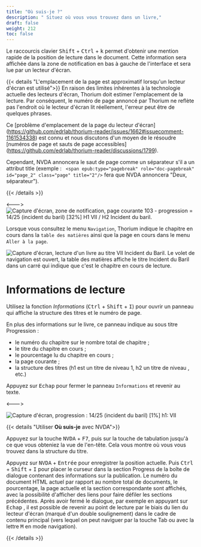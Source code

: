 ```yaml
---
title: "Où suis-je ?"
description: " Situez où vous vous trouvez dans un livre,"
draft: false
weight: 212
toc: false
---
```


Le raccourcis clavier <kbd>Shift</kbd> + <kbd>Ctrl</kbd> + <kbd>k</kbd> 
permet d'obtenir une mention rapide de la position de lecture dans le document. 
Cette information sera affichée dans la zone de notification en bas à gauche de 
l'interface et sera lue par un lecteur d'écran.

{{< details "L'emplacement de la page est approximatif lorsqu'un lecteur d'écran est utilisé">}}
En raison des limites inhérentes à la technologie actuelle des lecteurs d'écran, Thorium doit estimer l'emplacement de la lecture. Par conséquent, le numéro de page annoncé par Thorium ne reflète pas l'endroit où le lecteur d'écran lit réellement, l'erreur peut être de quelques phrases. 

Ce [problème d'emplacement de la page du lecteur d'écran] (https://github.com/edrlab/thorium-reader/issues/1662#issuecomment-1161534338) est connu et nous discutons d'un moyen de le résoudre [numéros de page et sauts de page accessibles] (https://github.com/edrlab/thorium-reader/discussions/1799).

Cependant, NVDA annoncera le saut de page comme un séparateur s'il a un attribut title (exemple : ` <span epub:type="pagebreak" role="doc-pagebreak" id="page_2" class="page" title="2"/>` fera que NVDA annoncera "Deux, séparateur").

{{< /details >}}

<--->
<img src="/images/local-fr/thorium-whereami-ctrlK.png"  alt="Capture d'écran, zone de notification, page courante 103 - progression = 14/25 (incident du baril) [32%] H1 VII / H2 Incident du baril."/>



Lorsque vous consultez le menu `Navigation`, Thorium indique le chapitre en cours 
dans la `table des matières` ainsi que la page en cours dans le menu `Aller à la page`.

<img src="/images/local-fr/thorium-whereami-tdmfocus.png" alt="Capture d'écran, lecture d'un livre au titre VII Incident du Baril. Le volet de navigation est ouvert, la table des matières affiche le titre Incident du Baril dans un carré qui indique que c'est le chapitre en cours de lecture."/>

# Informations de lecture



Utilisez la fonction *Informations* (<kbd>Ctrl</kbd> + <kbd>Shift</kbd> + <kbd>I</kbd>) 
pour ouvrir un panneau qui affiche la structure des titres et le numéro de page.

En plus des informations sur le livre, ce panneau indique au sous titre Progression :

- le numéro du chapitre sur le nombre total de chapitre ;
- le titre du chapitre en cours ;
- le pourcentage lu du chapitre en cours ;
- la page courante ;
- la structure des titres (h1 est un titre de niveau 1, h2 un titre de niveau , etc.)

Appuyez sur  <kbd>Echap</kbd>  pour fermer le panneau `Informations` 
et revenir au texte.

<--->

<img src="/images/local-fr/thorium-progression.png" alt="Capture d'écran, progression : 14/25 (incident du baril) [1%] h1: VII"/>



{{< details "Utiliser **Où suis-je** avec NVDA">}}

Appuyez sur la touche <kbd>NVDA</kbd> + <kbd>F7</kbd>, puis sur la touche de 
tabulation jusqu'à ce que vous obteniez la vue de l'en-tête. 
Cela vous montre où vous vous trouvez dans la structure du titre.

Appuyez sur <kbd>NVDA</kbd> + <kbd>Entrée</kbd> pour enregistrer la position 
actuelle. Puis <kbd>Ctrl</kbd> + <kbd>Shift</kbd> + <kbd>I</kbd> pour placer le 
curseur dans la section Progress de la boîte de dialogue contenant des 
informations sur la publication. Le numéro du document HTML actuel par rapport 
au nombre total de documents, le pourcentage, la page actuelle et la section 
correspondante sont affichés, avec la possibilité d'afficher des liens pour 
faire défiler les sections précédentes. Après avoir fermé le dialogue, par 
exemple en appuyant sur  <kbd>Echap</kbd> , il est possible de revenir au point 
de lecture par le biais du lien du lecteur d'écran (marqué d'un double 
soulignement) dans le cadre de contenu principal (vers lequel on peut naviguer 
par la touche Tab ou avec la lettre  <kbd>M</kbd>  en mode navigation).

{{< /details >}}
